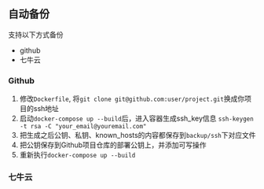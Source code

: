 ## 自动备份
支持以下方式备份
* github
* 七牛云

### Github
1. 修改`Dockerfile`, 将`git clone git@github.com:user/project.git`换成你项目的ssh地址
2. 启动`docker-compose up --build`后，进入容器生成ssh_key信息 `ssh-keygen -t rsa -C "your_email@youremail.com"`
3. 把生成之后公钥、私钥、known_hosts的内容都保存到`backup/ssh`下对应文件
4. 把公钥保存到Github项目仓库的部署公钥上，并添加可写操作
5. 重新执行`docker-compose up --build`

### 七牛云
